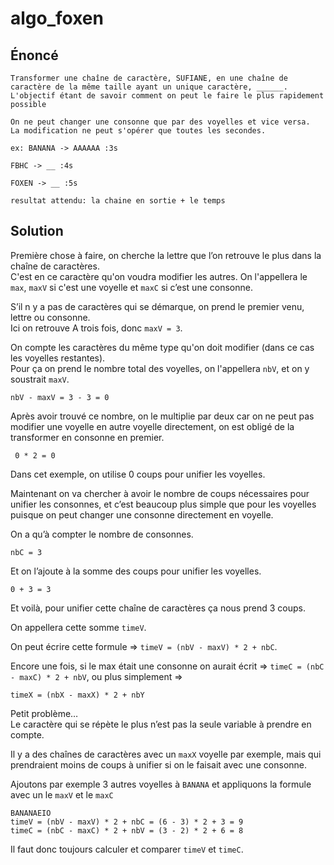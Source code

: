 # algo_foxen

## Énoncé

```
Transformer une chaîne de caractère, SUFIANE, en une chaîne de caractère de la même taille ayant un unique caractère, ______.
L'objectif étant de savoir comment on peut le faire le plus rapidement possible

On ne peut changer une consonne que par des voyelles et vice versa.
La modification ne peut s'opérer que toutes les secondes.

ex: BANANA -> AAAAAA :3s

FBHC -> __ :4s

FOXEN -> __ :5s

resultat attendu: la chaine en sortie + le temps
```

## Solution

Première chose à faire, on cherche la lettre que l’on retrouve le plus dans la chaîne de caractères.  
C'est en ce caractère qu'on voudra modifier les autres. On l'appellera le `max`, `maxV` si c'est une voyelle et `maxC` si c’est une consonne.  

S’il n y a pas de caractères qui se démarque, on prend le premier venu, lettre ou consonne.  
Ici on retrouve A trois fois, donc `maxV = 3`.

On compte les caractères du même type qu'on doit modifier (dans ce cas les voyelles restantes).  
Pour ça on prend le nombre total des voyelles, on l'appellera `nbV`, et on y soustrait `maxV`.

```
nbV - maxV = 3 - 3 = 0
```

Après avoir trouvé ce nombre, on le multiplie par deux car on ne peut pas modifier une voyelle en autre voyelle directement, on est obligé de la transformer en consonne en premier.

```
 0 * 2 = 0
```

Dans cet exemple, on utilise 0 coups pour unifier les voyelles.

Maintenant on va chercher à avoir le nombre de coups nécessaires pour unifier les consonnes, et c’est beaucoup plus simple que pour les voyelles puisque on peut changer une consonne directement en voyelle.

On a qu’à compter le nombre de consonnes.

```
nbC = 3
```

Et on l’ajoute à la somme des coups pour unifier les voyelles.

```
0 + 3 = 3
```

Et voilà, pour unifier cette chaîne de caractères ça nous prend 3 coups.

On appellera cette somme `timeV`.

On peut écrire cette formule => `timeV = (nbV - maxV) * 2 + nbC`.

Encore une fois, si le max était une consonne on aurait écrit => `timeC = (nbC - maxC) * 2 + nbV`, ou plus simplement =>

```
timeX = (nbX - maxX) * 2 + nbY
```

Petit problème…  
Le caractère qui se répète le plus n’est pas la seule variable à prendre en compte.

Il y a des chaînes de caractères avec un `maxX` voyelle par exemple, mais qui prendraient moins de coups à unifier si on le faisait avec une consonne.

Ajoutons par exemple 3 autres voyelles à `BANANA` et appliquons la formule avec un le `maxV` et le `maxC`

```
BANANAEIO
timeV = (nbV - maxV) * 2 + nbC = (6 - 3) * 2 + 3 = 9
timeC = (nbC - maxC) * 2 + nbV = (3 - 2) * 2 + 6 = 8
```

Il faut donc toujours calculer et comparer `timeV` et `timeC`.

